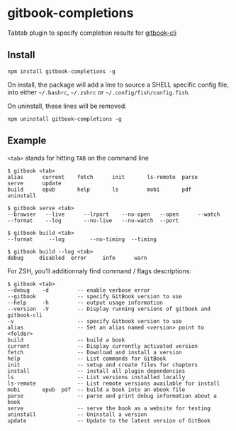 # gitbook-completions

Tabtab plugin to specify completion results for
[gitbook-cli](https://github.com/gitbookIO/gitbook-cli)

## Install

    npm install gitbook-completions -g

On install, the package will add a line to source a SHELL specific config file,
into either `~/.bashrc`, `~/.zshrc` or `~/.config/fish/config.fish`.

On uninstall, these lines will be removed.

    npm uninstall gitbook-completions -g

## Example

`<tab>` stands for hitting `TAB` on the command line

    $ gitbook <tab>
    alias      current    fetch      init       ls-remote  parse      serve      update
    build      epub       help       ls         mobi       pdf        uninstall

    $ gitbook serve <tab>
    --browser   --live      --lrport    --no-open   --open      --watch
    --format    --log       --no-live   --no-watch  --port

    $ gitbook build <tab>
    --format     --log        --no-timing  --timing

    $ gitbook build --log <tab>
    debug     disabled  error     info      warn


For ZSH, you'll additionnaly find command / flags descriptions:

    $ gitbook <tab>
    --debug    -d         -- enable verbose error
    --gitbook             -- specify GitBook version to use
    --help     -h         -- output usage information
    --version  -V         -- Display running versions of gitbook and gitbook-cli
    -v                    -- specify Gitbook version to use
    alias                 -- Set an alias named <version> point to <folder>
    build                 -- build a book
    current               -- Display currently activated version
    fetch                 -- Download and install a version
    help                  -- List commands for GitBook
    init                  -- setup and create files for chapters
    install               -- install all plugin dependencies
    ls                    -- List versions installed locally
    ls-remote             -- List remote versions available for install
    mobi       epub  pdf  -- build a book into an ebook file
    parse                 -- parse and print debug information about a book
    serve                 -- serve the book as a website for testing
    uninstall             -- Uninstall a version
    update                -- Update to the latest version of GitBook
